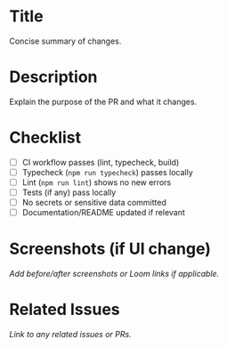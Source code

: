 # Title
Concise summary of changes.

# Description
Explain the purpose of the PR and what it changes.

# Checklist
- [ ] CI workflow passes (lint, typecheck, build)
- [ ] Typecheck (`npm run typecheck`) passes locally
- [ ] Lint (`npm run lint`) shows no new errors
- [ ] Tests (if any) pass locally
- [ ] No secrets or sensitive data committed
- [ ] Documentation/README updated if relevant

# Screenshots (if UI change)
_Add before/after screenshots or Loom links if applicable._

# Related Issues
_Link to any related issues or PRs._
